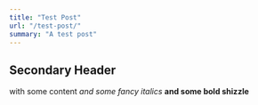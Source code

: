 ```yaml
---
title: "Test Post"
url: "/test-post/"
summary: "A test post"
---
```


## Secondary Header

with some content
_and some fancy italics_
**and some bold shizzle**

